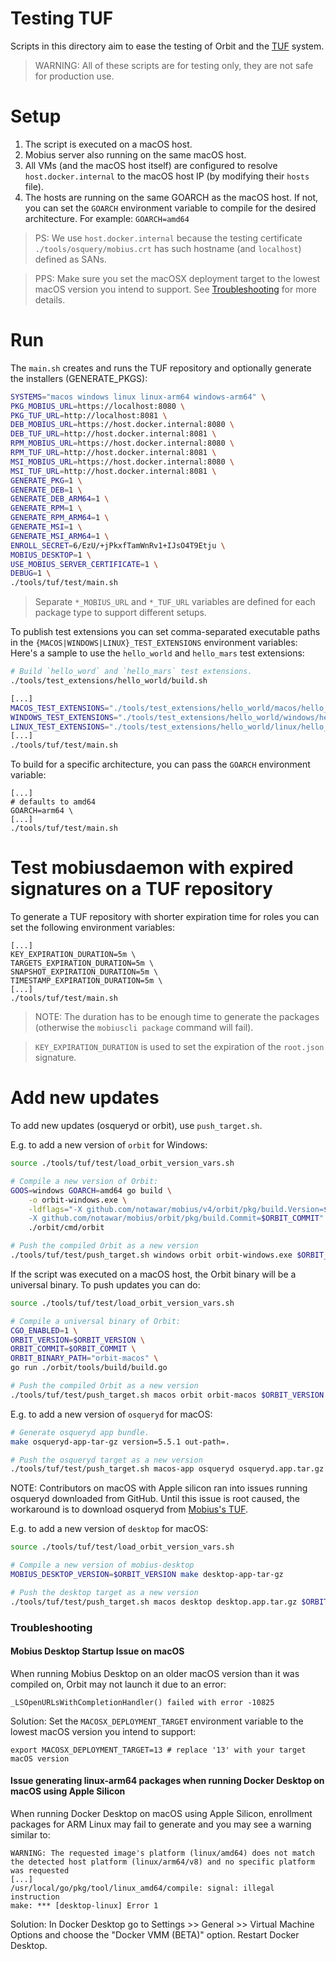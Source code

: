 # Testing TUF

Scripts in this directory aim to ease the testing of Orbit and the [TUF](https://theupdateframework.io/) system.

> WARNING: All of these scripts are for testing only, they are not safe for production use.

# Setup

1. The script is executed on a macOS host.
2. Mobius server also running on the same macOS host.
3. All VMs (and the macOS host itself) are configured to resolve `host.docker.internal` to the macOS host IP (by modifying their `hosts` file).
4. The hosts are running on the same GOARCH as the macOS host. If not, you can set the `GOARCH` environment variable to compile for the desired architecture. For example: `GOARCH=amd64`

> PS: We use `host.docker.internal` because the testing certificate `./tools/osquery/mobius.crt`
> has such hostname (and `localhost`) defined as SANs.

> PPS: Make sure you set the macOSX deployment target to the lowest macOS version you intend to support. See [Troubleshooting](#troubleshooting) for more details.

# Run

The `main.sh` creates and runs the TUF repository and optionally generate the installers (GENERATE_PKGS):

```sh
SYSTEMS="macos windows linux linux-arm64 windows-arm64" \
PKG_MOBIUS_URL=https://localhost:8080 \
PKG_TUF_URL=http://localhost:8081 \
DEB_MOBIUS_URL=https://host.docker.internal:8080 \
DEB_TUF_URL=http://host.docker.internal:8081 \
RPM_MOBIUS_URL=https://host.docker.internal:8080 \
RPM_TUF_URL=http://host.docker.internal:8081 \
MSI_MOBIUS_URL=https://host.docker.internal:8080 \
MSI_TUF_URL=http://host.docker.internal:8081 \
GENERATE_PKG=1 \
GENERATE_DEB=1 \
GENERATE_DEB_ARM64=1 \
GENERATE_RPM=1 \
GENERATE_RPM_ARM64=1 \
GENERATE_MSI=1 \
GENERATE_MSI_ARM64=1 \
ENROLL_SECRET=6/EzU/+jPkxfTamWnRv1+IJsO4T9Etju \
MOBIUS_DESKTOP=1 \
USE_MOBIUS_SERVER_CERTIFICATE=1 \
DEBUG=1 \
./tools/tuf/test/main.sh
```

> Separate `*_MOBIUS_URL` and `*_TUF_URL` variables are defined for each package type to support different setups.

To publish test extensions you can set comma-separated executable paths in the `{MACOS|WINDOWS|LINUX}_TEST_EXTENSIONS` environment variables:
Here's a sample to use the `hello_world` and `hello_mars` test extensions:

```sh
# Build `hello_word` and `hello_mars` test extensions.
./tools/test_extensions/hello_world/build.sh

[...]
MACOS_TEST_EXTENSIONS="./tools/test_extensions/hello_world/macos/hello_world_macos.ext,./tools/test_extensions/hello_world/macos/hello_mars_macos.ext" \
WINDOWS_TEST_EXTENSIONS="./tools/test_extensions/hello_world/windows/hello_world_windows.ext.exe,./tools/test_extensions/hello_world/windows/hello_mars_windows.ext.exe" \
LINUX_TEST_EXTENSIONS="./tools/test_extensions/hello_world/linux/hello_world_linux.ext,./tools/test_extensions/hello_world/linux/hello_mars_linux.ext" \
[...]
./tools/tuf/test/main.sh
```

To build for a specific architecture, you can pass the `GOARCH` environment variable:

``` shell
[...]
# defaults to amd64
GOARCH=arm64 \
[...]
./tools/tuf/test/main.sh
```

# Test mobiusdaemon with expired signatures on a TUF repository

To generate a TUF repository with shorter expiration time for roles you can set the following environment variables:

```shell
[...]
KEY_EXPIRATION_DURATION=5m \
TARGETS_EXPIRATION_DURATION=5m \
SNAPSHOT_EXPIRATION_DURATION=5m \
TIMESTAMP_EXPIRATION_DURATION=5m \
[...]
./tools/tuf/test/main.sh
```

> NOTE: The duration has to be enough time to generate the packages (otherwise the `mobiuscli package` command will fail).

> `KEY_EXPIRATION_DURATION` is used to set the expiration of the `root.json` signature.

# Add new updates

To add new updates (osqueryd or orbit), use `push_target.sh`.

E.g. to add a new version of `orbit` for Windows:

```sh
source ./tools/tuf/test/load_orbit_version_vars.sh

# Compile a new version of Orbit:
GOOS=windows GOARCH=amd64 go build \
    -o orbit-windows.exe \
    -ldflags="-X github.com/notawar/mobius/v4/orbit/pkg/build.Version=$ORBIT_VERSION \
    -X github.com/notawar/mobius/orbit/pkg/build.Commit=$ORBIT_COMMIT" \
    ./orbit/cmd/orbit

# Push the compiled Orbit as a new version
./tools/tuf/test/push_target.sh windows orbit orbit-windows.exe $ORBIT_VERSION
```

If the script was executed on a macOS host, the Orbit binary will be a universal binary. To push updates you can do:

```sh
source ./tools/tuf/test/load_orbit_version_vars.sh

# Compile a universal binary of Orbit:
CGO_ENABLED=1 \
ORBIT_VERSION=$ORBIT_VERSION \
ORBIT_COMMIT=$ORBIT_COMMIT \
ORBIT_BINARY_PATH="orbit-macos" \
go run ./orbit/tools/build/build.go

# Push the compiled Orbit as a new version
./tools/tuf/test/push_target.sh macos orbit orbit-macos $ORBIT_VERSION
```

E.g. to add a new version of `osqueryd` for macOS:

```sh
# Generate osqueryd app bundle.
make osqueryd-app-tar-gz version=5.5.1 out-path=.

# Push the osqueryd target as a new version
./tools/tuf/test/push_target.sh macos-app osqueryd osqueryd.app.tar.gz 5.5.1
```

NOTE: Contributors on macOS with Apple silicon ran into issues running osqueryd downloaded from GitHub. Until this issue is root caused, the workaround is to download osqueryd from [Mobius's TUF](https://updates.mobiusmdm.com/).

E.g. to add a new version of `desktop` for macOS:

```sh
source ./tools/tuf/test/load_orbit_version_vars.sh

# Compile a new version of mobius-desktop
MOBIUS_DESKTOP_VERSION=$ORBIT_VERSION make desktop-app-tar-gz

# Push the desktop target as a new version
./tools/tuf/test/push_target.sh macos desktop desktop.app.tar.gz $ORBIT_VERSION
```

### Troubleshooting

#### Mobius Desktop Startup Issue on macOS

When running Mobius Desktop on an older macOS version than it was compiled on, Orbit may not launch it due to an error:

```
_LSOpenURLsWithCompletionHandler() failed with error -10825
```

Solution: Set the `MACOSX_DEPLOYMENT_TARGET` environment variable to the lowest macOS version you intend to support:

```
export MACOSX_DEPLOYMENT_TARGET=13 # replace '13' with your target macOS version
```

#### Issue generating linux-arm64 packages when running Docker Desktop on macOS using Apple Silicon

When running Docker Desktop on macOS using Apple Silicon, enrollment packages for ARM Linux may fail to generate and you may see a warning similar to:

```
WARNING: The requested image's platform (linux/amd64) does not match the detected host platform (linux/arm64/v8) and no specific platform was requested
[...]
/usr/local/go/pkg/tool/linux_amd64/compile: signal: illegal instruction
make: *** [desktop-linux] Error 1
```

Solution: In Docker Desktop go to Settings >> General >> Virtual Machine Options and choose the "Docker VMM (BETA)" option. Restart Docker Desktop.
